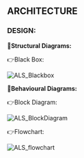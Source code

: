 ## ARCHITECTURE

### DESIGN:

**📌Structural Diagrams:**

👉Black Box:

![ALS_Blackbox](https://user-images.githubusercontent.com/98833151/155801689-f520f8fd-0070-454a-90b7-079d6eb490c3.png)


**📌Behavioural Diagrams:**

👉Block Diagram:

![ALS_BlockDiagram](https://user-images.githubusercontent.com/98833151/157126892-17ab94c0-11f0-4b9a-8faf-b355bf363ffb.png)

👉Flowchart:

![ALS_flowchart](https://user-images.githubusercontent.com/98833151/157126871-dd8c2321-83ed-48d9-aa19-2c67c08533d0.png)

